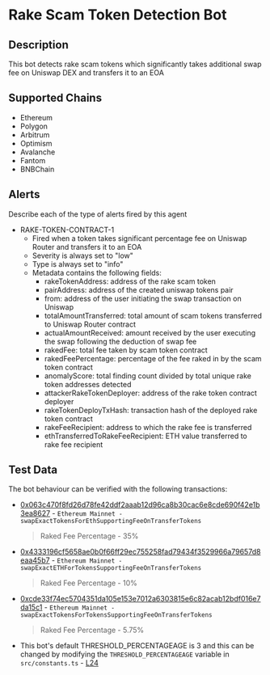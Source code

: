 # Rake Scam Token Detection Bot

## Description

This bot detects rake scam tokens which significantly takes additional swap fee on Uniswap DEX and transfers it to an EOA

## Supported Chains

- Ethereum
- Polygon
- Arbitrum
- Optimism
- Avalanche
- Fantom
- BNBChain

## Alerts

Describe each of the type of alerts fired by this agent

- RAKE-TOKEN-CONTRACT-1
  - Fired when a token takes significant percentage fee on Uniswap Router and transfers it to an EOA
  - Severity is always set to "low" 
  - Type is always set to "info"
  - Metadata contains the following fields: 
    - rakeTokenAddress: address of the rake scam token
    - pairAddress: address of the created uniswap tokens pair
    - from: address of the user initiating the swap transaction on Uniswap
    - totalAmountTransferred: total amount of scam tokens transferred to Uniswap Router contract
    - actualAmountReceived: amount received by the user executing the swap following the deduction of swap fee
    - rakedFee: total fee taken by scam token contract
    - rakedFeePercentage: percentage of the fee raked in by the scam token contract
    - anomalyScore: total finding count divided by total unique rake token addresses detected
    - attackerRakeTokenDeployer: address of the rake token contract deployer
    - rakeTokenDeployTxHash: transaction hash of the deployed rake token contract
    - rakeFeeRecipient: address to which the rake fee is transferred
    - ethTransferredToRakeFeeRecipient: ETH value transferred to rake fee recipient

## Test Data

The bot behaviour can be verified with the following transactions:
- [0x063c470f8fd26d78fe42ddf2aaab12d96ca8b30cac6e8cde690f42e1b3ea8627](https://etherscan.io/tx/0x063c470f8fd26d78fe42ddf2aaab12d96ca8b30cac6e8cde690f42e1b3ea8627) - 
`Ethereum Mainnet - swapExactTokensForEthSupportingFeeOnTransferTokens`
  > Raked Fee Percentage - 35%



- [0x4333196cf5658ae0b0f66ff29ec755258fad79434f3529966a79657d8eaa45b7](https://etherscan.io/tx/0x4333196cf5658ae0b0f66ff29ec755258fad79434f3529966a79657d8eaa45b7) -
`Ethereum Mainnet - swapExactETHForTokensSupportingFeeOnTransferTokens`
  > Raked Fee Percentage -  10%



- [0xcde33f74ec5704351da105e153e7012a6303815e6c82acab12bdf016e7da15c1](https://etherscan.io/tx/0xcde33f74ec5704351da105e153e7012a6303815e6c82acab12bdf016e7da15c1) -
`Ethereum Mainnet - swapExactTokensForTokensSupportingFeeOnTransferTokens`
  > Raked Fee Percentage -  5.75%


- This bot's default THRESHOLD_PERCENTAGEAGE is 3 and this can be changed by modifying the `THRESHOLD_PERCENTAGEAGE` variable in `src/constants.ts` - [L24](https://github.com/sprtd/rake-scam-token-forta-detection-bot/blob/main/src/constants.ts#L24)
